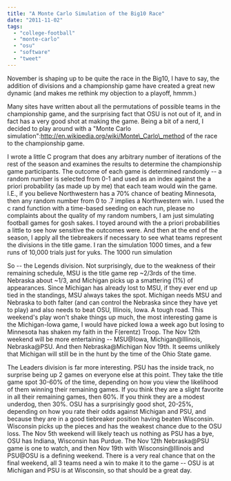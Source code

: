 ```yaml
---
title: "A Monte Carlo Simulation of the Big10 Race"
date: "2011-11-02"
tags: 
  - "college-football"
  - "monte-carlo"
  - "osu"
  - "software"
  - "tweet"
---
```


November is shaping up to be quite the race in the Big10, I have to say, the addition of divisions and a championship game have created a great new dynamic (and makes me rethink my objection to a playoff, hmmm.)

Many sites have written about all the permutations of possible teams in the championship game, and the surprising fact that OSU is not out of it, and in fact has a very good shot at making the game. Being a bit of a nerd, I decided to play around with a "Monte Carlo simulation":http://en.wikipedia.org/wiki/Monte\_Carlo\_method of the race to the championship game.

I wrote a little C program that does any arbitrary number of iterations of the rest of the season and examines the results to determine the championship game participants. The outcome of each game is determined randomly -- a random number is selected from 0-1 and used as an index against the a priori probability (as made up by me) that each team would win the game. I.E., if you believe Northwestern has a 70% chance of beating Minnesota, then any random number from 0 to .7 implies a Northwestern win. I used the c rand function with a time-based seeding on each run, please no complaints about the quality of my random numbers, I am just simulating football games for gosh sakes. I toyed around with the a priori probabilities a little to see how sensitive the outcomes were. And then at the end of the season, I apply all the tiebreakers if necessary to see what teams represent the divisions in the title game. I ran the simulation 1000 times, and a few runs of 10,000 trials just for yuks. The 1000 run simulation

So -- the Legends division. Not surprisingly, due to the weakness of their remaining schedule, MSU is the title game rep ~2/3rds of the time. Nebraska about ~1/3, and Michigan picks up a smattering (1%) of appearances. Since Michigan has already lost to MSU, if they ever end up tied in the standings, MSU always takes the spot. Michigan needs MSU and Nebraska to both falter (and can control the Nebraska since they have yet to play) and also needs to beat OSU, Illinois, Iowa. A tough road. This weekend's play won't shake things up much, the most interesting game is the Michigan-Iowa game, I would have picked Iowa a week ago but losing to Minnesota has shaken my faith in the F(erentz) Troop. The Nov 12th weekend will be more entertaining -- MSU@Iowa, Michigan@Illinois, Nebraska@PSU. And then Nebraska@Michigan Nov 19th. It seems unlikely that Michigan will still be in the hunt by the time of the Ohio State game.

The Leaders division is far more interesting. PSU has the inside track, no surprise being up 2 games on everyone else at this point. They take the title game spot 30-60% of the time, depending on how you view the likelihood of them winning their remaining games. If you think they are a slight favorite in all their remaining games, then 60%. If you think they are a modest underdog, then 30%. OSU has a surprisingly good shot, 20-25%, depending on how you rate their odds against Michigan and PSU, and because they are in a good tiebreaker position having beaten Wisconsin. Wisconsin picks up the pieces and has the weakest chance due to the OSU loss. The Nov 5th weekend will likely teach us nothing as PSU has a bye, OSU has Indiana, Wisconsin has Purdue. The Nov 12th Nebraska@PSU game is one to watch, and then Nov 19th with Wisconsin@Illinois and PSU@OSU is a defining weekend. There is a very real chance that on the final weekend, all 3 teams need a win to make it to the game -- OSU is at Michigan and PSU is at Wisconsin, so that should be a great day.
